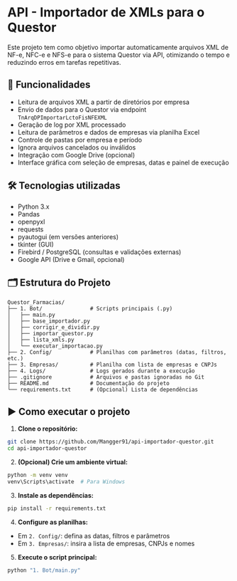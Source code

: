 # API - Importador de XMLs para o Questor

Este projeto tem como objetivo importar automaticamente arquivos XML de NF-e, NFC-e e NFS-e para o sistema Questor via API, otimizando o tempo e reduzindo erros em tarefas repetitivas.

## 🚀 Funcionalidades

- Leitura de arquivos XML a partir de diretórios por empresa
- Envio de dados para o Questor via endpoint `TnArqDPImportarLctoFisNFEXML`
- Geração de log por XML processado
- Leitura de parâmetros e dados de empresas via planilha Excel
- Controle de pastas por empresa e período
- Ignora arquivos cancelados ou inválidos
- Integração com Google Drive (opcional)
- Interface gráfica com seleção de empresas, datas e painel de execução

## 🛠️ Tecnologias utilizadas

- Python 3.x
- Pandas
- openpyxl
- requests
- pyautogui (em versões anteriores)
- tkinter (GUI)
- Firebird / PostgreSQL (consultas e validações externas)
- Google API (Drive e Gmail, opcional)

## 🗂️ Estrutura do Projeto

```
Questor_Farmacias/
├── 1. Bot/               # Scripts principais (.py)
│   ├── main.py
│   ├── base_importador.py
│   ├── corrigir_e_dividir.py
│   ├── importar_questor.py
│   ├── lista_xmls.py
│   └── executar_importacao.py
├── 2. Config/            # Planilhas com parâmetros (datas, filtros, etc.)
├── 3. Empresas/          # Planilha com lista de empresas e CNPJs
├── 4. Logs/              # Logs gerados durante a execução
├── .gitignore            # Arquivos e pastas ignoradas no Git
├── README.md             # Documentação do projeto
└── requirements.txt      # (Opcional) Lista de dependências
```

## ▶️ Como executar o projeto

1. **Clone o repositório:**

```bash
git clone https://github.com/Mangger91/api-importador-questor.git
cd api-importador-questor
```

2. **(Opcional) Crie um ambiente virtual:**

```bash
python -m venv venv
venv\Scripts\activate  # Para Windows
```

3. **Instale as dependências:**

```bash
pip install -r requirements.txt
```

4. **Configure as planilhas:**

- Em `2. Config/`: defina as datas, filtros e parâmetros
- Em `3. Empresas/`: insira a lista de empresas, CNPJs e nomes

5. **Execute o script principal:**

```bash
python "1. Bot/main.py"
```
